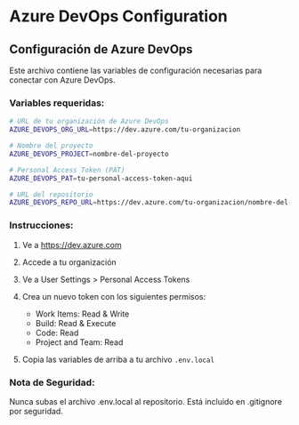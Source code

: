 # Azure DevOps Configuration

## Configuración de Azure DevOps

Este archivo contiene las variables de configuración necesarias para conectar con Azure DevOps.

### Variables requeridas:

```bash
# URL de tu organización de Azure DevOps
AZURE_DEVOPS_ORG_URL=https://dev.azure.com/tu-organizacion

# Nombre del proyecto
AZURE_DEVOPS_PROJECT=nombre-del-proyecto

# Personal Access Token (PAT)
AZURE_DEVOPS_PAT=tu-personal-access-token-aqui

# URL del repositorio
AZURE_DEVOPS_REPO_URL=https://dev.azure.com/tu-organizacion/nombre-del-proyecto/_git/nombre-repo
```

### Instrucciones:

1. Ve a https://dev.azure.com
2. Accede a tu organización
3. Ve a User Settings > Personal Access Tokens
4. Crea un nuevo token con los siguientes permisos:
   - Work Items: Read & Write
   - Build: Read & Execute
   - Code: Read
   - Project and Team: Read

5. Copia las variables de arriba a tu archivo `.env.local`

### Nota de Seguridad:
Nunca subas el archivo .env.local al repositorio. Está incluido en .gitignore por seguridad.
